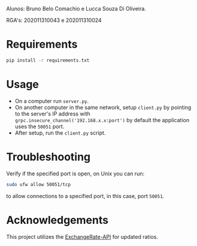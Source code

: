 Alunos: Bruno Belo Comachio e Lucca Souza Di Oliveira.

RGA's: 202011310043 e 202011310024

# Requirements

```bash
pip install -r requirements.txt
```

# Usage

- On a computer run `server.py`.
- On another computer in the same network, setup `client.py` by pointing to the server's IP address with `grpc.insecure_channel('192.168.x.x:port')` by default the application uses the `50051` port.
- After setup, run the `client.py` script.

# Troubleshooting

Verify if the specified port is open, on Unix you can run:
```bash
sudo ufw allow 50051/tcp
```
to allow connections to a specified port, in this case, port `50051`.

# Acknowledgements

This project utilizes the [ExchangeRate-API](https://www.exchangerate-api.com/) for updated ratios.
